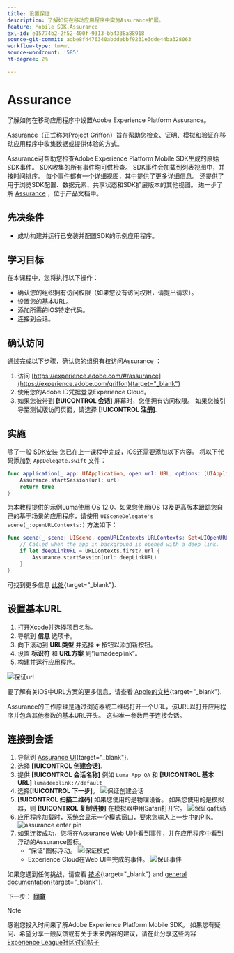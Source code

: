 ```yaml
---
title: 设置保证
description: 了解如何在移动应用程序中实施Assurance扩展。
feature: Mobile SDK,Assurance
exl-id: e15774b2-2f52-400f-9313-bb4338a88918
source-git-commit: adbe8f4476340abddebbf9231e3dde44ba328063
workflow-type: tm+mt
source-wordcount: '585'
ht-degree: 2%

---
```


# Assurance

了解如何在移动应用程序中设置Adobe Experience Platform Assurance。

Assurance（正式称为Project Griffon）旨在帮助您检查、证明、模拟和验证在移动应用程序中收集数据或提供体验的方式。

Assurance可帮助您检查Adobe Experience Platform Mobile SDK生成的原始SDK事件。 SDK收集的所有事件均可供检查。 SDK事件会加载到列表视图中，并按时间排序。 每个事件都有一个详细视图，其中提供了更多详细信息。 还提供了用于浏览SDK配置、数据元素、共享状态和SDK扩展版本的其他视图。 进一步了解 [Assurance](https://experienceleague.adobe.com/docs/experience-platform/assurance/home.html) ，位于产品文档中。


## 先决条件

* 成功构建并运行已安装并配置SDK的示例应用程序。

## 学习目标

在本课程中，您将执行以下操作：

* 确认您的组织拥有访问权限（如果您没有访问权限，请提出请求）。
* 设置您的基本URL。
* 添加所需的iOS特定代码。
* 连接到会话。

## 确认访问

通过完成以下步骤，确认您的组织有权访问Assurance ：

1. 访问 [https://experience.adobe.com/#/assurance](https://experience.adobe.com/griffon){target="_blank"}
1. 使用您的Adobe ID凭据登录Experience Cloud。
1. 如果您被带到 **[!UICONTROL 会话]** 屏幕时，您便拥有访问权限。 如果您被引导至测试版访问页面，请选择 **[!UICONTROL 注册]**.

## 实施

除了一般 [SDK安装](install-sdks.md) 您已在上一课程中完成，iOS还需要添加以下内容。 将以下代码添加到 `AppDelegate.swift` 文件：

```swift
func application(_ app: UIApplication, open url: URL, options: [UIApplication.OpenURLOptionsKey: Any] = [:]) -> Bool {
    Assurance.startSession(url: url)
    return true
}
```

为本教程提供的示例Luma使用iOS 12.0。如果您使用iOS 13及更高版本跟踪您自己的基于场景的应用程序，请使用 `UISceneDelegate's scene(_:openURLContexts:)` 方法如下：

```swift
func scene(_ scene: UIScene, openURLContexts URLContexts: Set<UIOpenURLContext>) {
    // Called when the app in background is opened with a deep link.
    if let deepLinkURL = URLContexts.first?.url {
        Assurance.startSession(url: deepLinkURL)
    }
}
```

可找到更多信息 [此处](https://developer.adobe.com/client-sdks/documentation/platform-assurance-sdk/api-reference/){target="_blank"}.

## 设置基本URL

1. 打开Xcode并选择项目名称。
1. 导航到 **信息** 选项卡。
1. 向下滚动到 **URL类型** 并选择 **+** 按钮以添加新按钮。
1. 设置 **标识符** 和 **URL方案** 到“lumadeeplink”。
1. 构建并运行应用程序。

![保证url](assets/mobile-assurance-url-type.png)

要了解有关iOS中URL方案的更多信息，请查看 [Apple的文档](https://developer.apple.com/documentation/xcode/defining-a-custom-url-scheme-for-your-app){target="_blank"}.

Assurance的工作原理是通过浏览器或二维码打开一个URL，该URL以打开应用程序并包含其他参数的基本URL开头。 这些唯一参数用于连接会话。

## 连接到会话

1. 导航到 [Assurance UI](https://experience.adobe.com/griffon){target="_blank"}.
1. 选择 **[!UICONTROL 创建会话]**.
1. 提供 **[!UICONTROL 会话名称]** 例如 `Luma App QA` 和 **[!UICONTROL 基本URL]** `lumadeeplink://default`
1. 选择&#x200B;**[!UICONTROL 下一步]**。
   ![保证创建会话](assets/mobile-assurance-create-session.png)
1. **[!UICONTROL 扫描二维码]** 如果您使用的是物理设备。 如果您使用的是模拟器，则 **[!UICONTROL 复制链接]** 在模拟器中用Safari打开它。
   ![保证qa代码](assets/mobile-assurance-qr-code.png)
1. 应用程序加载时，系统会显示一个模式窗口，要求您输入上一步中的PIN。
   ![assurance enter pin](assets/mobile-assurance-enter-pin.png)
1. 如果连接成功，您将在Assurance Web UI中看到事件，并在应用程序中看到浮动的Assurance图标。
   * “保证”图标浮动。
     ![保证模式](assets/mobile-assurance-modal.png)
   * Experience Cloud在Web UI中完成的事件。
     ![保证事件](assets/mobile-assurance-events.png)

如果您遇到任何挑战，请查看 [技术](https://developer.adobe.com/client-sdks/documentation/platform-assurance-sdk/){target="_blank"} and [general documentation](https://experienceleague.adobe.com/docs/experience-platform/assurance/home.html){target="_blank"}.

下一步： **[同意](consent.md)**

>[!NOTE]
>
>感谢您投入时间来了解Adobe Experience Platform Mobile SDK。 如果您有疑问、希望分享一般反馈或有关于未来内容的建议，请在此分享这些内容 [Experience League社区讨论帖子](https://experienceleaguecommunities.adobe.com/t5/adobe-experience-platform-launch/tutorial-discussion-implement-adobe-experience-cloud-in-mobile/td-p/443796)
